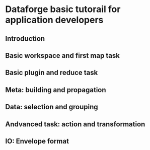 # Dataforge basic tutorail for application developers

## Introduction

## Basic workspace and first map task

## Basic plugin and reduce task

## Meta: building and propagation

## Data: selection and grouping

## Andvanced task: action and transformation

## IO: Envelope format 